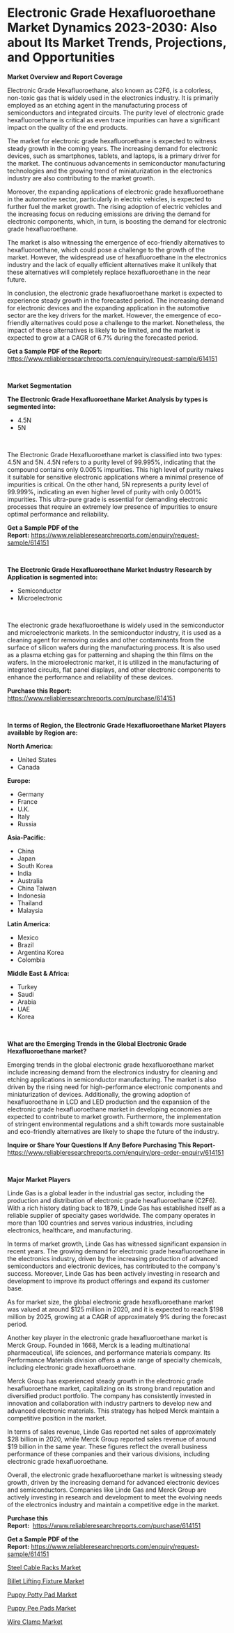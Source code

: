 <p><h1>Electronic Grade Hexafluoroethane Market Dynamics 2023-2030: Also about Its Market Trends, Projections, and Opportunities</h1></p><p><strong>Market Overview and Report Coverage</strong></p>
<p><p>Electronic Grade Hexafluoroethane, also known as C2F6, is a colorless, non-toxic gas that is widely used in the electronics industry. It is primarily employed as an etching agent in the manufacturing process of semiconductors and integrated circuits. The purity level of electronic grade hexafluoroethane is critical as even trace impurities can have a significant impact on the quality of the end products.</p><p>The market for electronic grade hexafluoroethane is expected to witness steady growth in the coming years. The increasing demand for electronic devices, such as smartphones, tablets, and laptops, is a primary driver for the market. The continuous advancements in semiconductor manufacturing technologies and the growing trend of miniaturization in the electronics industry are also contributing to the market growth.</p><p>Moreover, the expanding applications of electronic grade hexafluoroethane in the automotive sector, particularly in electric vehicles, is expected to further fuel the market growth. The rising adoption of electric vehicles and the increasing focus on reducing emissions are driving the demand for electronic components, which, in turn, is boosting the demand for electronic grade hexafluoroethane.</p><p>The market is also witnessing the emergence of eco-friendly alternatives to hexafluoroethane, which could pose a challenge to the growth of the market. However, the widespread use of hexafluoroethane in the electronics industry and the lack of equally efficient alternatives make it unlikely that these alternatives will completely replace hexafluoroethane in the near future.</p><p>In conclusion, the electronic grade hexafluoroethane market is expected to experience steady growth in the forecasted period. The increasing demand for electronic devices and the expanding application in the automotive sector are the key drivers for the market. However, the emergence of eco-friendly alternatives could pose a challenge to the market. Nonetheless, the impact of these alternatives is likely to be limited, and the market is expected to grow at a CAGR of 6.7% during the forecasted period.</p></p>
<p><strong>Get a Sample PDF of the Report:</strong> <a href="https://www.reliableresearchreports.com/enquiry/request-sample/614151">https://www.reliableresearchreports.com/enquiry/request-sample/614151</a></p>
<p>&nbsp;</p>
<p><strong>Market Segmentation</strong></p>
<p><strong>The Electronic Grade Hexafluoroethane Market Analysis by types is segmented into:</strong></p>
<p><ul><li>4.5N</li><li>5N</li></ul></p>
<p>&nbsp;</p>
<p><p>The Electronic Grade Hexafluoroethane market is classified into two types: 4.5N and 5N. 4.5N refers to a purity level of 99.995%, indicating that the compound contains only 0.005% impurities. This high level of purity makes it suitable for sensitive electronic applications where a minimal presence of impurities is critical. On the other hand, 5N represents a purity level of 99.999%, indicating an even higher level of purity with only 0.001% impurities. This ultra-pure grade is essential for demanding electronic processes that require an extremely low presence of impurities to ensure optimal performance and reliability.</p></p>
<p><strong>Get a Sample PDF of the Report:</strong>&nbsp;<a href="https://www.reliableresearchreports.com/enquiry/request-sample/614151">https://www.reliableresearchreports.com/enquiry/request-sample/614151</a></p>
<p>&nbsp;</p>
<p><strong>The Electronic Grade Hexafluoroethane Market Industry Research by Application is segmented into:</strong></p>
<p><ul><li>Semiconductor</li><li>Microelectronic</li></ul></p>
<p>&nbsp;</p>
<p><p>The electronic grade hexafluoroethane is widely used in the semiconductor and microelectronic markets. In the semiconductor industry, it is used as a cleaning agent for removing oxides and other contaminants from the surface of silicon wafers during the manufacturing process. It is also used as a plasma etching gas for patterning and shaping the thin films on the wafers. In the microelectronic market, it is utilized in the manufacturing of integrated circuits, flat panel displays, and other electronic components to enhance the performance and reliability of these devices.</p></p>
<p><strong>Purchase this Report:</strong>&nbsp; <a href="https://www.reliableresearchreports.com/purchase/614151">https://www.reliableresearchreports.com/purchase/614151</a></p>
<p>&nbsp;</p>
<p><strong>In terms of Region, the Electronic Grade Hexafluoroethane Market Players available by Region are:</strong></p>
<p>
    <p> <strong> North America: </strong>
        <ul>
            <li>United States</li>
            <li>Canada</li>
        </ul>
        </p> 
    <p> <strong> Europe: </strong>
        <ul>
            <li>Germany</li>
            <li>France</li>
            <li>U.K.</li>
            <li>Italy</li>
            <li>Russia</li>
        </ul>
        </p> 
    <p> <strong> Asia-Pacific: </strong>
        <ul>
            <li>China</li>
            <li>Japan</li>
            <li>South Korea</li>
            <li>India</li>
            <li>Australia</li>
            <li>China Taiwan</li>
            <li>Indonesia</li>
            <li>Thailand</li>
            <li>Malaysia</li>
        </ul>
        </p> 
    <p> <strong> Latin America: </strong>
        <ul>
            <li>Mexico</li>
            <li>Brazil</li>
            <li>Argentina Korea</li>
            <li>Colombia</li>
        </ul>
        </p> 
    <p> <strong> Middle East & Africa: </strong>
        <ul>
            <li>Turkey</li>
            <li>Saudi</li>
            <li>Arabia</li>
            <li>UAE</li>
            <li>Korea</li>
        </ul>
    </p>
    </p>
<p>&nbsp;</p>
<p><strong>What are the Emerging Trends in the Global Electronic Grade Hexafluoroethane market?</strong></p>
<p><p>Emerging trends in the global electronic grade hexafluoroethane market include increasing demand from the electronics industry for cleaning and etching applications in semiconductor manufacturing. The market is also driven by the rising need for high-performance electronic components and miniaturization of devices. Additionally, the growing adoption of hexafluoroethane in LCD and LED production and the expansion of the electronic grade hexafluoroethane market in developing economies are expected to contribute to market growth. Furthermore, the implementation of stringent environmental regulations and a shift towards more sustainable and eco-friendly alternatives are likely to shape the future of the industry.</p></p>
<p><strong>Inquire or Share Your Questions If Any Before Purchasing This Report</strong>- <a href="https://www.reliableresearchreports.com/enquiry/pre-order-enquiry/614151">https://www.reliableresearchreports.com/enquiry/pre-order-enquiry/614151</a></p>
<p>&nbsp;</p>
<p><strong>Major Market Players</strong></p>
<p><p>Linde Gas is a global leader in the industrial gas sector, including the production and distribution of electronic grade hexafluoroethane (C2F6). With a rich history dating back to 1879, Linde Gas has established itself as a reliable supplier of specialty gases worldwide. The company operates in more than 100 countries and serves various industries, including electronics, healthcare, and manufacturing.</p><p>In terms of market growth, Linde Gas has witnessed significant expansion in recent years. The growing demand for electronic grade hexafluoroethane in the electronics industry, driven by the increasing production of advanced semiconductors and electronic devices, has contributed to the company's success. Moreover, Linde Gas has been actively investing in research and development to improve its product offerings and expand its customer base.</p><p>As for market size, the global electronic grade hexafluoroethane market was valued at around $125 million in 2020, and it is expected to reach $198 million by 2025, growing at a CAGR of approximately 9% during the forecast period.</p><p>Another key player in the electronic grade hexafluoroethane market is Merck Group. Founded in 1668, Merck is a leading multinational pharmaceutical, life sciences, and performance materials company. Its Performance Materials division offers a wide range of specialty chemicals, including electronic grade hexafluoroethane.</p><p>Merck Group has experienced steady growth in the electronic grade hexafluoroethane market, capitalizing on its strong brand reputation and diversified product portfolio. The company has consistently invested in innovation and collaboration with industry partners to develop new and advanced electronic materials. This strategy has helped Merck maintain a competitive position in the market.</p><p>In terms of sales revenue, Linde Gas reported net sales of approximately $28 billion in 2020, while Merck Group reported sales revenue of around $19 billion in the same year. These figures reflect the overall business performance of these companies and their various divisions, including electronic grade hexafluoroethane.</p><p>Overall, the electronic grade hexafluoroethane market is witnessing steady growth, driven by the increasing demand for advanced electronic devices and semiconductors. Companies like Linde Gas and Merck Group are actively investing in research and development to meet the evolving needs of the electronics industry and maintain a competitive edge in the market.</p></p>
<p><strong>Purchase this Report:</strong>&nbsp;&nbsp;<a href="https://www.reliableresearchreports.com/purchase/614151">https://www.reliableresearchreports.com/purchase/614151</a></p>
<p></p>
<p><strong>Get a Sample PDF of the Report:</strong>&nbsp;<a href="https://www.reliableresearchreports.com/enquiry/request-sample/614151">https://www.reliableresearchreports.com/enquiry/request-sample/614151</a></p>
<p><p><a href="https://www.linkedin.com/pulse/steel-cable-racks-market-size-share-global-analysis-sbkje/">Steel Cable Racks Market</a></p><p><a href="https://github.com/RoccoManning/Market-Research-Report-List-2/blob/main/billet-lifting-fixture-market.md">Billet Lifting Fixture Market</a></p><p><a href="https://medium.com/@sainreportprime/puppy-potty-pad-market-size-growth-forecast-2023-2030-56d860655d05">Puppy Potty Pad Market</a></p><p><a href="https://medium.com/@chiragreportprime/puppy-pee-pads-market-size-growth-forecast-2023-2030-fd7c1cc51d84">Puppy Pee Pads Market</a></p><p><a href="https://github.com/RichRobinson5/Market-Research-Report-List-2/blob/main/wire-clamp-market.md">Wire Clamp Market</a></p></p>